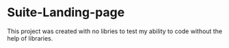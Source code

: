 # Suite-Landing-page

This project was created with no libries to test my ability to code without the help of libraries.



